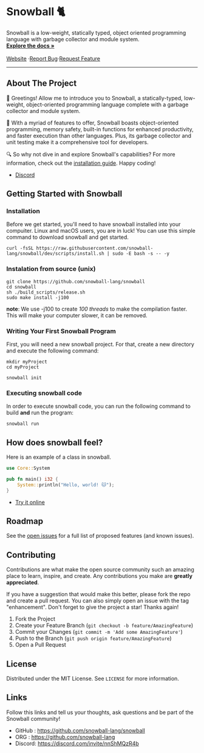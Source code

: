 
<!-- This code was brought to you by Fluffy the Cat -->

# Snowball 🐈

<p>

  Snowball is a low-weight, statically typed, object oriented programming language with garbage collector and module system.
    <br />
    <a href=""><strong>Explore the docs »</strong></a>
    <br />
    <br />
    <a href="">Website</a> ·<a href="">Report Bug</a>·<a href="">Request Feature</a>
</p>

<hr>

## About The Project

👋 Greetings! Allow me to introduce you to Snowball, a statically-typed, low-weight, object-oriented programming language complete with a garbage collector and module system.

🚀 With a myriad of features to offer, Snowball boasts object-oriented programming, memory safety, built-in functions for enhanced productivity, and faster execution than other languages. Plus, its garbage collector and unit testing make it a comprehensive tool for developers.

🔍 So why not dive in and explore Snowball's capabilities? For more information, check out the [installation guide](#installation). Happy coding!

* [Discord](https://discord.gg/nnShMQzR4b)

## Getting Started with Snowball

### Installation

Before we get started, you'll need to have snowball installed into your compuiter. Linux and macOS users, you are in luck! You can use this simple command to download snowball and get started.

```
curl -fsSL https://raw.githubusercontent.com/snowball-lang/snowball/dev/scripts/install.sh | sudo -E bash -s -- -y
```

### Instalation from source (unix)

```shell
git clone https://github.com/snowball-lang/snowball
cd snowball
sh ./build_scripts/release.sh
sudo make install -j100
```

**note**: We use -j100 to create *100 threads* to make the compilation faster. This will make your computer slower, it can be removed.

### Writing Your First Snowball Program

First, you will need a new snowball project. For that, create a new directory and execute the following command:

```
mkdir myProject
cd myProject

snowball init
```

### Executing snowball code

In order to execute snowball code, you can run the following command to build **and** run the program:

```
snowball run
```

## How does snowball feel?

Here is an example of a class in snowball.

```rs
use Core::System

pub fn main() i32 {
    System::println("Hello, world! 🐱");
}
```

* [Try it online](https://godbolt.org/z/68j6Krs5d)

## Roadmap

See the [open issues](https://github.com/snowball-lang/snowball/issues) for a full list of proposed features (and known issues).

## Contributing

Contributions are what make the open source community such an amazing place to learn, inspire, and create. Any contributions you make are **greatly appreciated**.

If you have a suggestion that would make this better, please fork the repo and create a pull request. You can also simply open an issue with the tag "enhancement".
Don't forget to give the project a star! Thanks again!

1. Fork the Project
2. Create your Feature Branch (`git checkout -b feature/AmazingFeature`)
3. Commit your Changes (`git commit -m 'Add some AmazingFeature'`)
4. Push to the Branch (`git push origin feature/AmazingFeature`)
5. Open a Pull Request

## License

Distributed under the MIT License. See `LICENSE` for more information.

## Links

Follow this links and tell us your thoughts, ask questions and be part of the Snowball community!

* GitHub : https://github.com/snowball-lang/snowball
* ORG    : https://github.com/snowball-lang
* Discord: https://discord.com/invite/nnShMQzR4b
